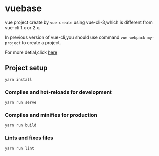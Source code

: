 # vuebase
vue project create by `vue create` using vue-cli-3,which is different from vue-cli 1.x or 2.x.

In previous version of vue-cli,you should use command `vue webpack my-project` to create a project.

For more detial,click [here](https://cli.vuejs.org/zh/guide/)

## Project setup
```
yarn install
```

### Compiles and hot-reloads for development
```
yarn run serve
```

### Compiles and minifies for production
```
yarn run build
```

### Lints and fixes files
```
yarn run lint
```
